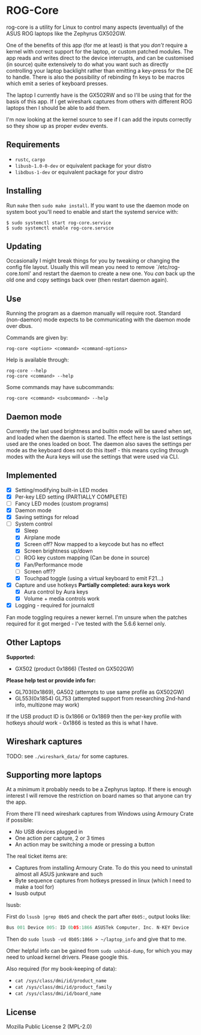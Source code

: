 # ROG-Core

rog-core is a utility for Linux to control many aspects (eventually) of the ASUS ROG laptops like the Zephyrus GX502GW.

One of the benefits of this app (for me at least) is that you *don't* require a kernel with correct support for the laptop, or custom patched modules. The app reads and writes direct to the device interrupts, and can be customised (in source) quite extensively to do what you want such as directly controlling your laptop backlight rather than emitting a key-press for the DE to handle. There is also the possibility of rebinding fn keys to be macros which emit a series of keyboard presses.

The laptop I currently have is the GX502RW and so I'll be using that for the basis of this app. If I get wireshark captures from others with different ROG laptops then I should be able to add them.

I'm now looking at the kernel source to see if I can add the inputs correctly so they show up as proper evdev events.

## Requirements

- `rustc`, `cargo`
- `libusb-1.0-0-dev` or equivalent package for your distro
- `libdbus-1-dev` or equivalent package for your distro

## Installing

Run `make` then `sudo make install`. If you want to use the daemon mode on system boot you'll need to enable and start the systemd service with:

```
$ sudo systemctl start rog-core.service
$ sudo systemctl enable rog-core.service
```

## Updating

Occasionally I might break things for you by tweaking or changing the config file layout. Usually this will mean you need to remove `/etc/rog-core.toml' and restart the daemon to create a new one. You *can* back up the old one and copy settings back over (then restart daemon again).

## Use

Running the program as a daemon manually will require root. Standard (non-daemon) mode expects to be communicating with the daemon mode over dbus.

Commands are given by:

```
rog-core <option> <command> <command-options>
```

Help is available through:

```
rog-core --help
rog-core <command> --help
```

Some commands may have subcommands:

```
rog-core <command> <subcommand> --help
```

## Daemon mode

Currently the last used brightness and builtin mode will be saved when set, and loaded when the daemon is started. The effect here is the last settings used are the ones loaded on boot. The daemon also saves the settings per mode as the keyboard does not do this itself - this means cycling through modes with the Aura keys will use the settings that were used via CLI.

## Implemented

- [X] Setting/modifying built-in LED modes
- [X] Per-key LED setting (PARTIALLY COMPLETE)
- [ ] Fancy LED modes (custom programs)
- [X] Daemon mode
- [X] Saving settings for reload
- [ ] System control
  + [X] Sleep
  + [X] Airplane mode
  + [X] Screen off? Now mapped to a keycode but has no effect
  + [X] Screen brightness up/down
  + [ ] ROG key custom mapping (Can be done in source)
  + [X] Fan/Performance mode
  + [ ] Screen off??
  + [X] Touchpad toggle (using a virtual keyboard to emit F21...)
- [X] Capture and use hotkeys **Partially completed: aura keys work**
  + [X] Aura control by Aura keys
  + [X] Volume + media controls work
- [X] Logging - required for journalctl

Fan mode toggling requires a newer kernel. I'm unsure when the patches required for it got merged - I've tested with the 5.6.6 kernel only.

## Other Laptops

**Supported:**

- GX502 (product 0x1866) (Tested on GX502GW)

**Please help test or provide info for:**

- GL703(0x1869), GA502 (attempts to use same profile as GX502GW)
- GL553(0x1854) GL753 (attempted support from researching 2nd-hand info, multizone may work)

If the USB product ID is 0x1866 or 0x1869 then the per-key profile with hotkeys *should* work - 0x1866 is tested as this is what I have.

## Wireshark captures

TODO: see `./wireshark_data/` for some captures.

## Supporting more laptops

At a minimum it probably needs to be a Zephyrus laptop. If there is enough interest I will remove the restriction on board names so that anyone can try the app.

From there I'll need wireshark captures from Windows using Armoury Crate if possible:

- *No* USB devices plugged in
- One action per capture, 2 or 3 times
- An action may be switching a mode or pressing a button

The real ticket items are:

- Captures from installing Armoury Crate. To do this you need to uninstall almost all ASUS junkware and such
- Byte sequence captures from hotkeys pressed in linux (which I need to make a tool for)
- lsusb output

lsusb:

First do `lsusb |grep 0b05` and check the part after `0b05:`, output looks like:

```asm
Bus 001 Device 005: ID 0b05:1866 ASUSTek Computer, Inc. N-KEY Device
```

Then do `sudo lsusb -vd 0b05:1866 > ~/laptop_info` and give that to me.

Other helpful info can be gained from `sudo usbhid-dump`, for which you may need to unload kernel drivers. Please google this.

Also required (for my book-keeping of data):
- `cat /sys/class/dmi/id/product_name`
- `cat /sys/class/dmi/id/product_family`
- `cat /sys/class/dmi/id/board_name`

## License

Mozilla Public License 2 (MPL-2.0)
